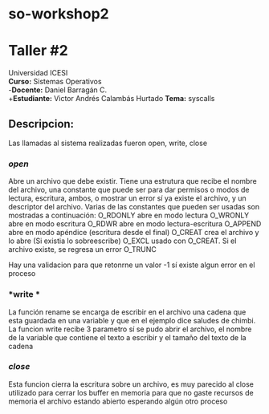 # so-workshop2
# Taller #2
 Universidad ICESI  
 **Curso:** Sistemas Operativos  
-**Docente:** Daniel Barragán C.  
+**Estudiante:** Victor Andrés Calambás Hurtado
 **Tema:** syscalls
 
 ## Descripcion:  
Las llamadas al sistema realizadas fueron open, write, close 
 ### *open* 
 Abre un archivo que debe existir. 
 Tiene una estrutura que recibe el nombre del archivo, una constante que puede ser para dar permisos o modos de lectura, escritura, ambos,  o mostrar un error sí ya existe el archivo, y un descriptor del archivo. Varias de las constantes que pueden ser usadas son mostradas a continuación:
O_RDONLY	 	 	 	 	 	abre en modo lectura
O_WRONLY	 	 	 	 	 	abre en modo escritura
O_RDWR	 	 	 	 	 	abre en modo lectura-escritura
O_APPEND	 	 	 	 	 	abre en modo apéndice (escritura desde el final)
O_CREAT	 	 	 	 	 	crea el archivo y lo abre (Si existia lo sobreescribe)
O_EXCL	 	 	 	 	 	usado con O_CREAT. Si el archivo existe, se regresa un error
O_TRUNC
 
 Hay una validacion para que retonrne un valor -1 sí existe algun error en el proceso
   
 ### *write *  
 La función rename se encarga de escribir en el archivo una cadena que esta guardada en una variable y que en el ejemplo dice saludes de chimbi. La funcion  write recibe 3 parametro sí se pudo abrir el archivo, el nombre de la variable que contiene el texto a escribir y el tamaño del texto de la cadena
   
 
 ### *close* 
 Esta funcion cierra la escritura sobre un archivo, es muy parecido al close utilizado para cerrar los buffer en memoria para que no gaste recursos de memoria el archivo estando abierto esperando algún otro proceso
